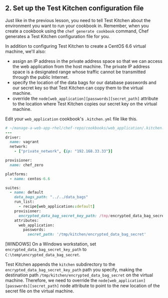 ## 2. Set up the Test Kitchen configuration file

Just like in the previous lesson, you need to tell Test Kitchen about the environment you want to run your cookbook in. Remember, when you create a cookbook using the `chef generate cookbook` command, Chef generates a Test Kitchen configuration file for you.

In addition to configuring Test Kitchen to create a CentOS 6.6 virtual machine, we'll also:

* assign an IP address in the private address space so that we can access the web application from the host machine. The private IP address space is a designated range whose traffic cannot be transmitted through the public Internet.
* specify the location of the data bags for our database passwords and our secret key so that Test Kitchen can copy them to the virtual machine.
* override the `node[web_application][passwords][secret_path]` attribute to the location where Test Kitchen copies our secret key on the virtual machine.

Edit your `web_application` cookbook's <code class="file-path">.kitchen.yml</code> file like this.

```ruby
# ~/manage-a-web-app-rhel/chef-repo/cookbooks/web_application/.kitchen.yml
---
driver:
  name: vagrant
  network:
    - ["private_network", {ip: "192.168.33.33"}]

provisioner:
  name: chef_zero

platforms:
  - name: centos-6.6

suites:
  - name: default
    data_bags_path: "../../data_bags"
    run_list:
      - recipe[web_application::default]
    provisioner:
      encrypted_data_bag_secret_key_path: /tmp/encrypted_data_bag_secret
    attributes:
      web_application:
        passwords:
          secret_path: '/tmp/kitchen/encrypted_data_bag_secret'
```

[WINDOWS] On a Windows workstation, set `encrypted_data_bag_secret_key_path` to <code clas="file-path">C:\temp\encrypted\_data\_bag\_secret</code>.

Test Kitchen appends the <code class="file-path">kitchen</code> subdirectory to the `encrypted_data_bag_secret_key_path` path you specify, making the destination path <code class="file-path">/tmp/kitchen/encrypted\_data\_bag\_secret</code> on the virtual machine. Therefore, we need to override the `node[web_application][passwords][secret_path]` node attribute to point to the new location of the secret file on the virtual machine.
